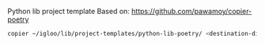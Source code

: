 Python lib project template
Based on: https://github.com/pawamoy/copier-poetry


``` sh
copier ~/igloo/lib/project-templates/python-lib-poetry/ <destination-directory>
```
